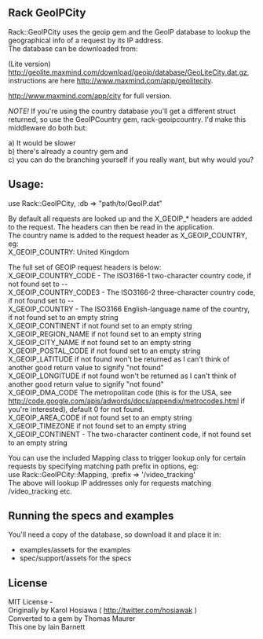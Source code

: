 ## Rack GeoIPCity ##

Rack::GeoIPCity uses the geoip gem and the GeoIP database to lookup the geographical info of a request by its IP address.  
The database can be downloaded from:

(Lite version) http://geolite.maxmind.com/download/geoip/database/GeoLiteCity.dat.gz, instructions are here http://www.maxmind.com/app/geolitecity.

http://www.maxmind.com/app/city for full version.

*NOTE!* If you're using the country database you'll get a different struct returned, so use the GeoIPCountry gem, rack-geoipcountry. I'd make this middleware do both but:

a) It would be slower   
b) there's already a country gem and   
c) you can do the branching yourself if you really want, but why would you?  

## Usage: ##

use Rack::GeoIPCity, :db => "path/to/GeoIP.dat"

By default all requests are looked up and the X_GEOIP_* headers are added to the request. The headers can then be read in the application.  
The country name is added to the request header as X_GEOIP_COUNTRY, eg:  
X_GEOIP_COUNTRY: United Kingdom

The full set of GEOIP request headers is below:  
X_GEOIP_COUNTRY_CODE - The ISO3166-1 two-character country code, if not found set to --  
X_GEOIP_COUNTRY_CODE3 - The ISO3166-2 three-character country code, if not found set to --  
X_GEOIP_COUNTRY - The ISO3166 English-language name of the country, if not found set to an empty string  
X_GEOIP_CONTINENT if not found set to an empty string  
X_GEOIP_REGION_NAME if not found set to an empty string  
X_GEOIP_CITY_NAME if not found set to an empty string  
X_GEOIP_POSTAL_CODE if not found set to an empty string  
X_GEOIP_LATITUDE if not found won't be returned as I can't think of another good return value to signify "not found"  
X_GEOIP_LONGITUDE if not found won't be returned as I can't think of another good return value to signify "not found"  
X_GEOIP_DMA_CODE The metropolitan code (this is for the USA, see http://code.google.com/apis/adwords/docs/appendix/metrocodes.html if you're interested), default 0 for not found.  
X_GEOIP_AREA_CODE if not found set to an empty string  
X_GEOIP_TIMEZONE if not found set to an empty string  
X_GEOIP_CONTINENT - The two-character continent code, if not found set to an empty string  


You can use the included Mapping class to trigger lookup only for certain requests by specifying matching path prefix in options, eg:  
use Rack::GeoIPCity::Mapping, :prefix => '/video_tracking'  
The above will lookup IP addresses only for requests matching /video_tracking etc.

## Running the specs and examples ##

You'll need a copy of the database, so download it and place it in:

* examples/assets for the examples
* spec/support/assets for the specs

## License ##

MIT License -   
Originally by Karol Hosiawa ( http://twitter.com/hosiawak )  
Converted to a gem by Thomas Maurer  
This one by Iain Barnett  